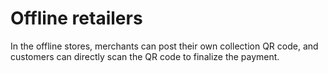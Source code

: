# Offline retailers

In the offline stores, merchants can post their own collection QR code, and customers can directly scan the QR code to finalize the payment.
